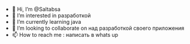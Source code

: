 - 👋 Hi, I’m @Saltabsa
- 👀 I’m interested in  разработкой
- 🌱 I’m currently learning  java
- 💞️ I’m looking to collaborate on  над разработкой своего приложения
- 📫 How to reach me : написать в whats up

<!---
Saltabsa/Saltabsa is a ✨ special ✨ repository because its `README.md` (this file) appears on your GitHub profile.
You can click the Preview link to take a look at your changes.
--->
